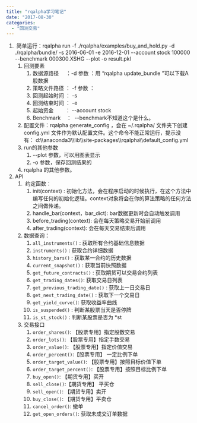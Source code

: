 ```yaml
---
title: "rqalpha学习笔记"
date: "2017-08-30"
categories: 
  - "回测交易"
---
```


1.  简单运行：rqalpha run -f ./rqalpha/examples/buy\_and\_hold.py -d ./rqalpha/bundle/ -s 2016-06-01 -e 2016-12-01 --account stock 100000 --benchmark 000300.XSHG --plot -o result.pkl
    1. 回测要素
        1. 数据源路径     ：-d 参数 ：用 “rqalpha update\_bundle ”可以下载A股数据
        2. 策略文件路径 ： -f 参数 ：
        3. 回测起始时间 ： -s
        4. 回测结束时间 ： -e
        5. 起始资金        ： --account stock
        6. Benchmark    ：  --benchmark不知道这个是什么。
    2. 配置文件：rqalpha generate\_config ，会在 ~/.rqalpha/ 文件夹下创建 config.yml 文件作为默认配置文件。这个命令不能正常运行，提示没有： d:\\\\anaconda3\\\\lib\\\\site-packages\\\\rqalpha\\\\default\_config.yml
    3. run的其他参数
        1. \--plot 参数，可以用图表显示
        2. \-o 参数，保存回测结果的
    4. rqalpha 的其他参数。
2. API
    1.  约定函数：
        1. init(context) : 初始化方法，会在程序启动的时候执行，在这个方法中编写任何的初始化逻辑。context对象将会在你的算法策略的任何方法之间做传递。
        2. handle\_bar(context，bar\_dict): bar数据更新时会自动触发调用
        3. before\_trading(context): 会在每天策略交易开始前调用
        4. after\_trading(context): 会在每天交易结束后调用
    2. 数据查询：
        1. `all_instruments()` : 获取所有合约基础信息数据
        2. `instruments()` : 获取合约详细数据
        3. `history_bars()` : 获取某一合约的历史数据
        4. `current_snapshot()` : 获取当前快照数据
        5. `get_future_contracts()` : 获取期货可以交易合约列表
        6. `get_trading_dates()`: 获取交易日列表
        7. `get_previous_trading_date()` : 获取上一日交易日
        8. `get_next_trading_date()` : 获取下一个交易日
        9. `get_yield_curve()`: 获取收益率曲线
        10. `is_suspended()` : 判断某股票当天是否停牌
        11. `is_st_stock()` : 判断某股票是否为 \*st
    3. 交易接口
        1. `order_shares()`: 【股票专用】指定股数交易
        2. `order_lots()`: 【股票专用】指定手数交易
        3. `order_value()`: 【股票专用】指定价值交易
        4. `order_percent()`:【股票专用】 一定比例下单
        5. `order_target_value()`: 【股票专用】按照目标价值下单
        6. `order_target_percent()`: 【股票专用】按照目标比例下单
        7. `buy_open()`: 【期货专用】买开
        8. `sell_close()`:【期货专用】 平买仓
        9. `sell_open()`: 【期货专用】卖开
        10. `buy_close()`: 【期货专用】平卖仓
        11. `cancel_order()`: 撤单
        12. `get_open_orders()`: 获取未成交订单数据
